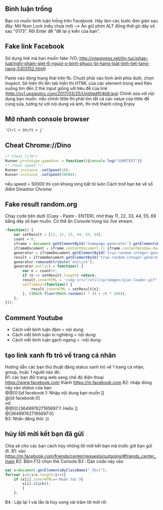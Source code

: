 ## Bình luận trống
Bạn có muốn bình luận trống trên Facebook. Hãy làm các bước đơn giản sau đây:
Mở Num Lock (nếu chưa mở) --> Ấn giữ phím ALT đồng thời gõ dãy số sau "0173".
Rồi Enter để "để lại ý kiến của bạn".

## Fake link Facebook
Sử dụng link mà bạn muốn fake
(VD: http://vnexpress.net/tin-tuc/phap-luat/nghi-pham-giet-6-nguoi-o-binh-phuoc-bi-hang-loat-tinh-tiet-tang-nang-3303152.html)

Paste vào dòng trạng thái trên fb. Chuột phải vào hình ảnh phía dưới, chọn Inspect.
Sẽ hiện thị lên tab hiển thị HTML của các element trong wed
Kéo xuống tìm đến 2 thẻ Input giống với tiêu đề của link
(http://sv1.upsieutoc.com/2017/03/25/Untitledf04b9.jpg)
Chỉnh sửa với nội dung bạn muốn.
nếu chính tittle thì phải tìm tất cả các value của tittle để cùng sửa, tương tự với nội dung và ảnh, thì mới thành công
Enjoy

## Mở nhanh console browser
	`Ctrl + Shift + j`
## Cheat Chrome://Dino
```javascript
/* Cheat life*/
Runner.prototype.gameOver = function(){console.log("SOMETEXT")}
/* Cheat speed */
Runner.instance_.setSpeed(10);
Runner.instance_.setSpeed(50000);
```
nếu speed = 50000 thì con khủng long bất tử luôn
Cách troll bạn bè về số điểm Dinashor Chrome:
## Fake result random.org
Chạy code bên dưới (Copy - Paste - ENTER), nhớ thay 11, 22, 33, 44, 55, 69 bằng dãy số bạn muốn. Có thể ẩn Console trong lúc live stream.
```javascript
!function() {
	var setResult = [11, 22, 33, 44, 55, 69],
	count = 0,
	iframe = document.getElementById('homepage-generator').getElementsByTagName('IFRAME')[0];
	iframeDocument = iframe.contentDocument || iframe.contentWindow.document;
	generator = iframeDocument.getElementById('true-random-integer-generator-button');
	result = iframeDocument.getElementById('true-random-integer-generator-result');
	generator.removeAttribute('onclick');
	generator.onclick = function() {
		var n = count++;
		if (n >= setResult.length) return;
		result.innerHTML = '<img src="/util/cp/images/ajax-loader.gif" alt="Loading..." />';
		setTimeout(function() {
			result.innerHTML = setResult[n];
		}, ((Math.floor(Math.random() * 4) + 2) * 100));
	};
}();
```
## Comment Youtube
-	Cách viết bình luận đậm = *nội dung*
-	Cách viết bình luận in nghiêng = _nội dung_
-	Cách viết bình luận gạch ngang = -nội dung-

## tạo link xanh fb trỏ về trang cá nhân
Hướng dẫn các bạn thủ thuật đăng status xanh trỏ về 1 trang cá nhận, group, hoặc 1 người nào đó. <br>
B1: các bạn đổi trang web sang chế độ điện thoại https://www.facebook.com thành https://m.facebook.com
B2: nhập dòng này vào status của bạn  <br>
@@[0:[id facebook:1: Nhập nội dung bạn muốn ]]  <br>
@[id facebook:0]  <br>
vd:  <br>
@@[0:[364997627165697:1: Hello ]]  <br>
@[364997627165697:0]  <br>
B3: Nhấn đăng thôi :))

## hủy lời mời kết bạn đã gửi
Chia sẻ cho các bạn cách hủy những lời mời kết bạn mà trước giờ bạn gửi đi.
B1: vào https://m.facebook.com/friends/center/requests/outgoing/#friends_center_main
B2: Bấm F12 chọn thẻ Console
B3 : Dán code này vào
```javascript
var x=document.getElementsByClassName("_55sr");
for(var i=0;i<x.length;i++){
	if (x[i].innerHTML=='Hoàn tác'){
		x[i].click();
		}
	};
```
B4 : Lặp lại 1 vài lần là hủy xong vài trăm lời mời rồi